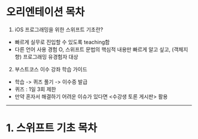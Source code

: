 # 오리엔테이션 목차
1. iOS 프로그래밍을 위한 스위프트 기초란?
  - 빠르게 실무로 진입할 수 있도록 teaching함
  - 다른 언어 사용 경험 O, 스위프트 문법의 핵심적 내용만 빠르게 알고 싶고, (객체지향) 프로그래밍 유경험자 대상

2. 부스트코스 이수 강좌 학습 가이드
  - 학습 -> 퀴즈 풀기 -> 이수증 발급
  - 퀴즈 : 1일 3회 제한
  - 만약 혼자서 해결하기 어려운 이슈가 있다면 <수강생 토론 게시판> 활용

---
# 1. 스위프트 기초 목차

